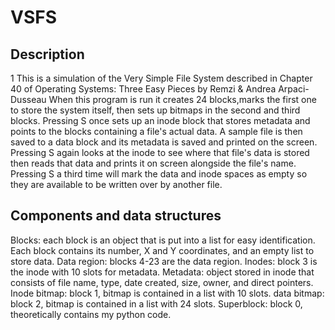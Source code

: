 # VSFS


## Description

1 This is a simulation of the Very Simple File System described in Chapter 40 of Operating Systems: Three Easy Pieces by Remzi & Andrea Arpaci-Dusseau
When this program is run it creates 24 blocks,marks the first one to store the system itself, then sets up bitmaps in the second and third blocks.
Pressing S once sets up an inode block that stores metadata and points to the blocks containing a file's actual data. A sample file is then saved to a data block and its metadata is saved and printed on the screen.
Pressing S again looks at the inode to see where that file's data is stored then reads that data and prints it on screen alongside the file's name.
Pressing S a third time will mark the data and inode spaces as empty so they are available to be written over by another file.
 

## Components and data structures
Blocks: each block is an object that is put into a list for easy identification. Each block contains its number, X and Y coordinates, and an empty list to store data. 
Data region: blocks 4-23 are the data region.
Inodes: block 3 is the inode with 10 slots for metadata. 
Metadata: object stored in inode that consists of file name, type, date created, size, owner, and direct pointers.
Inode bitmap: block 1, bitmap is contained in a list with 10 slots.
data bitmap: block 2, bitmap is contained in a list with 24 slots.
Superblock: block 0, theoretically contains my python code.
 
